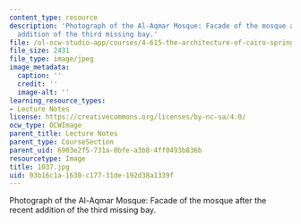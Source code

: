 ```yaml
---
content_type: resource
description: 'Photograph of the Al-Aqmar Mosque: Facade of the mosque after the recent
  addition of the third missing bay.'
file: /ol-ocw-studio-app/courses/4-615-the-architecture-of-cairo-spring-2002/03b16c1a1630c17731de192d38a1339f_1037.jpg
file_size: 2431
file_type: image/jpeg
image_metadata:
  caption: ''
  credit: ''
  image-alt: ''
learning_resource_types:
- Lecture Notes
license: https://creativecommons.org/licenses/by-nc-sa/4.0/
ocw_type: OCWImage
parent_title: Lecture Notes
parent_type: CourseSection
parent_uid: 6903e2f5-731a-0bfe-a3b8-4ff0493b836b
resourcetype: Image
title: 1037.jpg
uid: 03b16c1a-1630-c177-31de-192d38a1339f
---
```

Photograph of the Al-Aqmar Mosque: Facade of the mosque after the recent addition of the third missing bay.